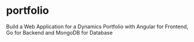 # portfolio
Build a Web Application for a Dynamics Portfolio with Angular for Frontend, Go for Backend and MongoDB for Database
